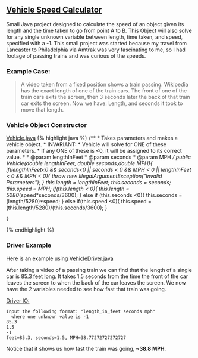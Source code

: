## [Vehicle Speed Calculator](https://github.com/MattFossett/Vehicle-Speed-Calculator)

Small Java project designed to calculate the speed of an object given its length and the 
time taken to go from point A to B. 
This Object will also solve for any single unknown variable between length, time taken, and speed, specified with a -1.
This small project was started because my travel from Lancaster to Philadelphia
via Amtrak was very fascinating to me, so I had footage of passing trains and was curious of the speeds. 

### Example Case:
> A video taken from a fixed position shows a train passing. Wikipedia has the exact length of one of the train cars. The front of one of the train cars exits the screen, then 3 seconds later the back of that train car exits the screen. 
Now we have: Length, and seconds it took to move that length.

### Vehicle Object Constructor
[Vehicle.java](https://github.com/MattFossett/Vehicle-Speed-Calculator/blob/master/Vehicle.java)
{% highlight java %}
         /**
	 * Takes parameters and makes a vehicle object. 
	 * INVARIANT: 
	 * Vehicle will solve for ONE of these parameters. 
	 * If any ONE of these is <0, it will be assigned to its correct value. 
	 * 
	 * @param lengthInFeet 
	 * @param seconds
	 * @param MPH
	 */
	public Vehicle(double lengthInFeet, double seconds,double MPH){
		if(lengthInFeet<0 && seconds<0 || seconds < 0 && MPH < 0 ||
				lengthInFeet < 0 && MPH < 0){
			throw new IllegalArgumentException("Invalid Parameters");
		}
		this.length = lengthInFeet;
		this.seconds = seconds;
		this.speed = MPH;
		if(this.length < 0){
			this.length = 5280*(speed*seconds/3600);
		} else if (this.seconds <0){
			this.seconds = (length/5280)*speed;
		} else if(this.speed <0){
			this.speed = (this.length/5280)/(this.seconds/3600);
		}
		
	}
{% endhighlight %}

### Driver Example
Here is an example using [VehicleDriver.java](https://github.com/MattFossett/Vehicle-Speed-Calculator/blob/master/VehicleDriver.java)

After taking a video of a passing train we can find that the length of a single car is [85.3 feet long](https://en.wikipedia.org/wiki/Amfleet). 
It takes 1.5 seconds from the time the front of the car leaves the screen to when the back of the car leaves the screen. 
We now have the 2 variables needed to see how fast that train was going. 

[Driver IO:](https://github.com/MattFossett/Vehicle-Speed-Calculator/blob/master/VehicleDriver.java)

```shell
Input the following format: "length_in_feet seconds mph"
  where one unknown value is -1 
85.3 
1.5
-1 
feet=85.3, seconds=1.5, MPH=38.77272727272727
```

Notice that it shows us how fast the train was going, **~38.8 MPH**. 
